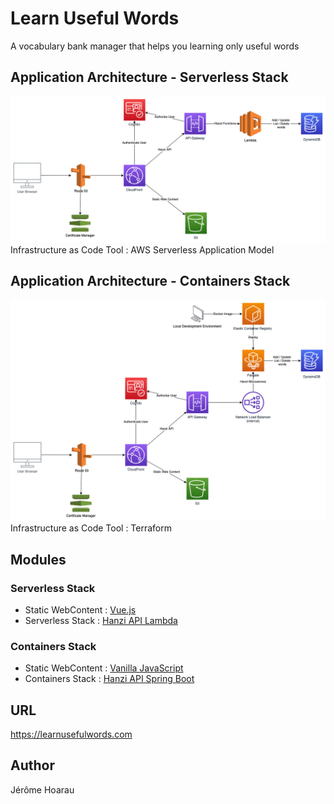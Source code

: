 # Learn Useful Words
A vocabulary bank manager that helps you learning only useful words

## Application Architecture - Serverless Stack
![application_architecture](/misc/application_architecture_serverless.png)
Infrastructure as Code Tool : AWS Serverless Application Model

## Application Architecture - Containers Stack
![application_architecture](/misc/application_architecture_containers.png)
Infrastructure as Code Tool : Terraform

## Modules
### Serverless Stack
* Static WebContent : [Vue.js](https://github.com/Jayrome974/hanzi_ui_vue)
* Serverless Stack : [Hanzi API Lambda](https://github.com/Jayrome974/hanzi_api_serverless)
### Containers Stack
* Static WebContent : [Vanilla JavaScript](https://github.com/Jayrome974/hanzi_ui)
* Containers Stack : [Hanzi API Spring Boot](https://github.com/Jayrome974/hanzi_springmvc)

## URL
https://learnusefulwords.com

## Author
Jérôme Hoarau
